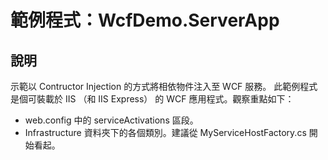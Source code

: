 ﻿範例程式：WcfDemo.ServerApp
==========================

## 說明

示範以 Contructor Injection 的方式將相依物件注入至 WCF 服務。
此範例程式是個可裝載於 IIS （和 IIS Express） 的 WCF 應用程式。觀察重點如下：

  - web.config 中的 serviceActivations 區段。
  - Infrastructure 資料夾下的各個類別。建議從 MyServiceHostFactory.cs 開始看起。